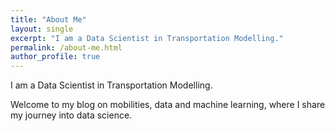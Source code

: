 ```yaml
---
title: "About Me"
layout: single
excerpt: "I am a Data Scientist in Transportation Modelling."
permalink: /about-me.html
author_profile: true
---
```


I am a Data Scientist in Transportation Modelling.

<!-- <img src="/assets/images/divider.svg" alt="divider"> -->

Welcome to my blog on mobilities, data and machine learning, where I share my journey into data science.


